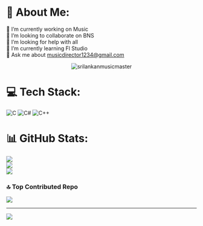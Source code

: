# 💫 About Me:
🔭 I’m currently working on Music<br>👯 I’m looking to collaborate on BNS<br>🤝 I’m looking for help with all<br>🌱 I’m currently learning Fl Studio<br>💬 Ask me about musicdirector1234@gmail.com<br>

<p align="center"> <img src="https://komarev.com/ghpvc/?username=srilankanmusicmaster&label=Profile%20views&color=0e75b6&style=flat" alt="srilankanmusicmaster" /> </p>


# 💻 Tech Stack:
![C](https://img.shields.io/badge/c-%2300599C.svg?style=for-the-badge&logo=c&logoColor=white) ![C#](https://img.shields.io/badge/c%23-%23239120.svg?style=for-the-badge&logo=csharp&logoColor=white) ![C++](https://img.shields.io/badge/c++-%2300599C.svg?style=for-the-badge&logo=c%2B%2B&logoColor=white)
# 📊 GitHub Stats:
![](https://github-readme-stats.vercel.app/api?username=srilankanmusicmaster&theme=dark&hide_border=false&include_all_commits=true&count_private=true)<br/>
![](https://nirzak-streak-stats.vercel.app/?user=srilankanmusicmaster&theme=dark&hide_border=false)<br/>
![](https://github-readme-stats.vercel.app/api/top-langs/?username=srilankanmusicmaster&theme=dark&hide_border=false&include_all_commits=true&count_private=true&layout=compact)

### 🔝 Top Contributed Repo
![](https://github-contributor-stats.vercel.app/api?username=srilankanmusicmaster&limit=5&theme=dark&combine_all_yearly_contributions=true)

---
[![](https://visitcount.itsvg.in/api?id=srilankanmusicmaster&icon=9&color=1)](https://visitcount.itsvg.in)

<!-- Proudly created with GPRM ( https://gprm.itsvg.in ) -->

